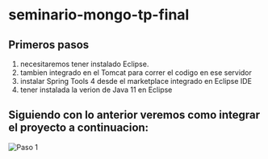 # seminario-mongo-tp-final

## Primeros pasos

1) necesitaremos tener instalado Eclipse.
2) tambien integrado en el Tomcat para correr el codigo en ese servidor
3) instalar Spring Tools 4 desde el marketplace integrado en Eclipse IDE
4) tener instalada la verion de Java 11 en Eclipse

## Siguiendo con lo anterior veremos como integrar el proyecto a continuacion:
![Paso 1](/img/imagen1.jpg)
